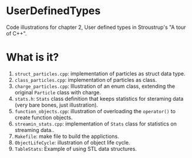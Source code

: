 # UserDefinedTypes
Code illustrations for chapter 2, User defined types in Stroustrup's
"A tour of C++".

# What is it?
1. `struct_particles.cpp`: implementation of particles as struct
    data type.
1. `class_particles.cpp`: implementation of particles as class.
1. `charge_particles.cpp`: Illustration of an enum class, extending the
    original `Particle` class with charge.
1. `stats.h`: `Stats` class definition that keeps statistics for steraming
    data (very bare bones, just illustration).
1. `function_objects.cpp`: illustration of overloading the `operator()` to
    create function objects.
1. `streamin_stats.cpp`: implementation of `Stats` class for statistics
    on streaming data..
1. `Makefile`: make file to build the applictions.
1. `ObjectLifeCycle`: illustration of object life cycle.
1. `TableStats`: Example of using STL data structures.
